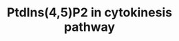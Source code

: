 ---
annotations:
- id: PW:0000003
  parent: signaling pathway
  type: Pathway Ontology
  value: signaling pathway
- id: PW:0002417
  parent: classic metabolic pathway
  type: Pathway Ontology
  value: phosphatidylinositol metabolic pathway
- id: PW:0000959
  parent: signaling pathway
  type: Pathway Ontology
  value: lipid signaling pathway
- id: PW:0001317
  parent: regulatory pathway
  type: Pathway Ontology
  value: cell cycle pathway
authors:
- SElBoudllali
- DeSl
- Eweitz
- Larsgw
description: 'Phosphatidylinositol 4,5-bisphosphate -- also known as PtdIns(4,5)P2
  or PIP2 or PI(4,5)P2 -- acts as a central component in the process of bridge stability
  during the final steps of cytokinesis. Furthermore, PtdIns(4,5)P2 shows bidirectional
  interactions with many different metabolites such as anillin, ERM-complex. But also
  Septin2, F-actin and other depicted components visualized in the pathway are required
  to finalize cytokinesis between two sister cells. '
last-edited: 2023-02-01
organisms:
- Homo sapiens
redirect_from:
- /index.php/Pathway:WP5199
- /instance/WP5199
- /instance/WP5199_r125330
revision: r125330
schema-jsonld:
- '@context': https://schema.org/
  '@id': https://wikipathways.github.io/pathways/WP5199.html
  '@type': Dataset
  creator:
    '@type': Organization
    name: WikiPathways
  description: 'Phosphatidylinositol 4,5-bisphosphate -- also known as PtdIns(4,5)P2
    or PIP2 or PI(4,5)P2 -- acts as a central component in the process of bridge stability
    during the final steps of cytokinesis. Furthermore, PtdIns(4,5)P2 shows bidirectional
    interactions with many different metabolites such as anillin, ERM-complex. But
    also Septin2, F-actin and other depicted components visualized in the pathway
    are required to finalize cytokinesis between two sister cells. '
  keywords:
  - AFAP1
  - Anillin
  - CDP-DAG
  - Ezrin
  - KIF23
  - MYL2
  - Moesin
  - OCLR1
  - PCL
  - PtdIns(3,4,5)P3
  - PtdIns(4,5)P2
  - RAB35
  - RACGAP1
  - Radixin
  - RhoA
  - Septin-2
  license: CC0
  name: PtdIns(4,5)P2 in cytokinesis pathway
seo: CreativeWork
title: PtdIns(4,5)P2 in cytokinesis pathway
wpid: WP5199
---